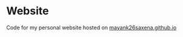 # Website 

Code for my personal website hosted on [mayank26saxena.github.io](mayank26saxena.github.io)
